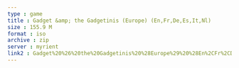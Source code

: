 ```yaml
---
type : game
title : Gadget &amp; the Gadgetinis (Europe) (En,Fr,De,Es,It,Nl)
size : 155.9 M
format : iso
archive : zip
server : myrient
link2 : Gadget%20%26%20the%20Gadgetinis%20%28Europe%29%20%28En%2CFr%2CDe%2CEs%2CIt%2CNl%29
---
```

